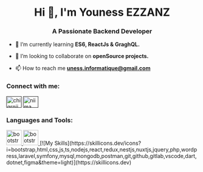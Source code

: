 <h1 align="center">Hi 👋, I'm Youness EZZANZ</h1>
<h3 align="center">A Passionate Backend Developer </h3>

- 🌱 I’m currently learning **ES6, ReactJs & GraghQL.**

- 👯 I’m looking to collaborate on **openSource projects.**

- 📫 How to reach me **uness.informatique@gmail.com**


<h3 align="left">Connect with me:</h3>
<p align="left">
<a href="" target="blank"><img align="center" src="https://raw.githubusercontent.com/rahuldkjain/github-profile-readme-generator/master/src/images/icons/Social/twitter.svg" alt="chigrniima" height="30" width="40" /></a>
<a href="" target="blank"><img align="center" src="https://raw.githubusercontent.com/rahuldkjain/github-profile-readme-generator/master/src/images/icons/Social/linked-in-alt.svg" alt="niima chigr" height="30" width="40" /></a>
</p>

<h3 align="left">Languages and Tools:</h3>
<p align="left"> <a href="https://themeforest.net/user/flexycodes" target="_blank" rel="noreferrer"> <img src="https://user-images.githubusercontent.com/31574759/36164195-54da0294-10f4-11e8-8cc3-2223602183d4.png" alt="bootstrap" width="40" height="40"/> </a> <a href="https://codecanyon.net/user/flexycodes" target="_blank" rel="noreferrer"> <img src="https://camo.githubusercontent.com/ffdab765f3e4c34f1377f8095df6df9a3a06551f202d9b008334032b293b7c06/687474703a2f2f692e737461636b2e696d6775722e636f6d2f6b473535442e6a7067" alt="bootstrap" width="40" height="40"/> </a> [![My Skills](https://skillicons.dev/icons?i=bootstrap,html,css,js,ts,nodejs,react,redux,nestjs,nuxtjs,jquery,php,wordpress,laravel,symfony,mysql,mongodb,postman,git,github,gitlab,vscode,dart,dotnet,figma&theme=light)](https://skillicons.dev)</p>
